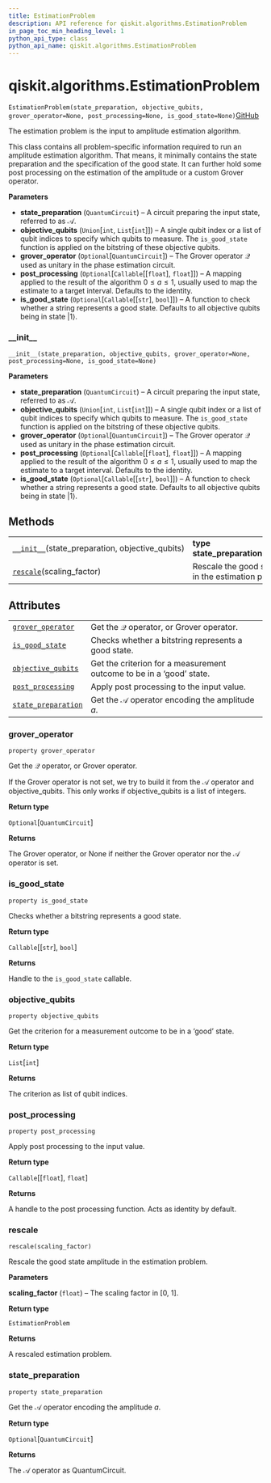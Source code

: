 ```yaml
---
title: EstimationProblem
description: API reference for qiskit.algorithms.EstimationProblem
in_page_toc_min_heading_level: 1
python_api_type: class
python_api_name: qiskit.algorithms.EstimationProblem
---
```


# qiskit.algorithms.EstimationProblem

<span id="qiskit.algorithms.EstimationProblem" />

`EstimationProblem(state_preparation, objective_qubits, grover_operator=None, post_processing=None, is_good_state=None)`[GitHub](https://github.com/qiskit/qiskit/tree/stable/0.17/qiskit/algorithms/amplitude_estimators/estimation_problem.py "view source code")

The estimation problem is the input to amplitude estimation algorithm.

This class contains all problem-specific information required to run an amplitude estimation algorithm. That means, it minimally contains the state preparation and the specification of the good state. It can further hold some post processing on the estimation of the amplitude or a custom Grover operator.

**Parameters**

*   **state\_preparation** (`QuantumCircuit`) – A circuit preparing the input state, referred to as $\mathcal{A}$.
*   **objective\_qubits** (`Union`\[`int`, `List`\[`int`]]) – A single qubit index or a list of qubit indices to specify which qubits to measure. The `is_good_state` function is applied on the bitstring of these objective qubits.
*   **grover\_operator** (`Optional`\[`QuantumCircuit`]) – The Grover operator $\mathcal{Q}$ used as unitary in the phase estimation circuit.
*   **post\_processing** (`Optional`\[`Callable`\[\[`float`], `float`]]) – A mapping applied to the result of the algorithm $0 \leq a \leq 1$, usually used to map the estimate to a target interval. Defaults to the identity.
*   **is\_good\_state** (`Optional`\[`Callable`\[\[`str`], `bool`]]) – A function to check whether a string represents a good state. Defaults to all objective qubits being in state $\vert 1\rangle$.

### \_\_init\_\_

<span id="qiskit.algorithms.EstimationProblem.__init__" />

`__init__(state_preparation, objective_qubits, grover_operator=None, post_processing=None, is_good_state=None)`

**Parameters**

*   **state\_preparation** (`QuantumCircuit`) – A circuit preparing the input state, referred to as $\mathcal{A}$.
*   **objective\_qubits** (`Union`\[`int`, `List`\[`int`]]) – A single qubit index or a list of qubit indices to specify which qubits to measure. The `is_good_state` function is applied on the bitstring of these objective qubits.
*   **grover\_operator** (`Optional`\[`QuantumCircuit`]) – The Grover operator $\mathcal{Q}$ used as unitary in the phase estimation circuit.
*   **post\_processing** (`Optional`\[`Callable`\[\[`float`], `float`]]) – A mapping applied to the result of the algorithm $0 \leq a \leq 1$, usually used to map the estimate to a target interval. Defaults to the identity.
*   **is\_good\_state** (`Optional`\[`Callable`\[\[`str`], `bool`]]) – A function to check whether a string represents a good state. Defaults to all objective qubits being in state $\vert 1\rangle$.

## Methods

|                                                                                                                                                   |                                                             |
| ------------------------------------------------------------------------------------------------------------------------------------------------- | ----------------------------------------------------------- |
| [`__init__`](#qiskit.algorithms.EstimationProblem.__init__ "qiskit.algorithms.EstimationProblem.__init__")(state\_preparation, objective\_qubits) | **type state\_preparation**`QuantumCircuit`                 |
| [`rescale`](#qiskit.algorithms.EstimationProblem.rescale "qiskit.algorithms.EstimationProblem.rescale")(scaling\_factor)                          | Rescale the good state amplitude in the estimation problem. |

## Attributes

|                                                                                                                                       |                                                                      |
| ------------------------------------------------------------------------------------------------------------------------------------- | -------------------------------------------------------------------- |
| [`grover_operator`](#qiskit.algorithms.EstimationProblem.grover_operator "qiskit.algorithms.EstimationProblem.grover_operator")       | Get the $\mathcal{Q}$ operator, or Grover operator.                  |
| [`is_good_state`](#qiskit.algorithms.EstimationProblem.is_good_state "qiskit.algorithms.EstimationProblem.is_good_state")             | Checks whether a bitstring represents a good state.                  |
| [`objective_qubits`](#qiskit.algorithms.EstimationProblem.objective_qubits "qiskit.algorithms.EstimationProblem.objective_qubits")    | Get the criterion for a measurement outcome to be in a ‘good’ state. |
| [`post_processing`](#qiskit.algorithms.EstimationProblem.post_processing "qiskit.algorithms.EstimationProblem.post_processing")       | Apply post processing to the input value.                            |
| [`state_preparation`](#qiskit.algorithms.EstimationProblem.state_preparation "qiskit.algorithms.EstimationProblem.state_preparation") | Get the $\mathcal{A}$ operator encoding the amplitude $a$.           |

### grover\_operator

<span id="qiskit.algorithms.EstimationProblem.grover_operator" />

`property grover_operator`

Get the $\mathcal{Q}$ operator, or Grover operator.

If the Grover operator is not set, we try to build it from the $\mathcal{A}$ operator and objective\_qubits. This only works if objective\_qubits is a list of integers.

**Return type**

`Optional`\[`QuantumCircuit`]

**Returns**

The Grover operator, or None if neither the Grover operator nor the $\mathcal{A}$ operator is set.

### is\_good\_state

<span id="qiskit.algorithms.EstimationProblem.is_good_state" />

`property is_good_state`

Checks whether a bitstring represents a good state.

**Return type**

`Callable`\[\[`str`], `bool`]

**Returns**

Handle to the `is_good_state` callable.

### objective\_qubits

<span id="qiskit.algorithms.EstimationProblem.objective_qubits" />

`property objective_qubits`

Get the criterion for a measurement outcome to be in a ‘good’ state.

**Return type**

`List`\[`int`]

**Returns**

The criterion as list of qubit indices.

### post\_processing

<span id="qiskit.algorithms.EstimationProblem.post_processing" />

`property post_processing`

Apply post processing to the input value.

**Return type**

`Callable`\[\[`float`], `float`]

**Returns**

A handle to the post processing function. Acts as identity by default.

### rescale

<span id="qiskit.algorithms.EstimationProblem.rescale" />

`rescale(scaling_factor)`

Rescale the good state amplitude in the estimation problem.

**Parameters**

**scaling\_factor** (`float`) – The scaling factor in \[0, 1].

**Return type**

`EstimationProblem`

**Returns**

A rescaled estimation problem.

### state\_preparation

<span id="qiskit.algorithms.EstimationProblem.state_preparation" />

`property state_preparation`

Get the $\mathcal{A}$ operator encoding the amplitude $a$.

**Return type**

`Optional`\[`QuantumCircuit`]

**Returns**

The $\mathcal{A}$ operator as QuantumCircuit.

